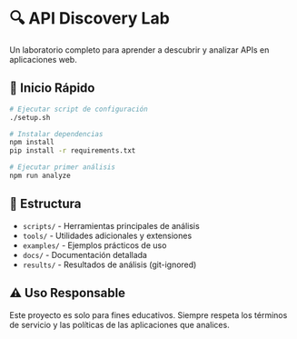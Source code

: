 # 🔍 API Discovery Lab

Un laboratorio completo para aprender a descubrir y analizar APIs en aplicaciones web.

## 🚀 Inicio Rápido

```bash
# Ejecutar script de configuración
./setup.sh

# Instalar dependencias
npm install
pip install -r requirements.txt

# Ejecutar primer análisis
npm run analyze
```

## 📁 Estructura

- `scripts/` - Herramientas principales de análisis
- `tools/` - Utilidades adicionales y extensiones
- `examples/` - Ejemplos prácticos de uso
- `docs/` - Documentación detallada
- `results/` - Resultados de análisis (git-ignored)

## ⚠️ Uso Responsable

Este proyecto es solo para fines educativos. Siempre respeta los términos de servicio y las políticas de las aplicaciones que analices.
